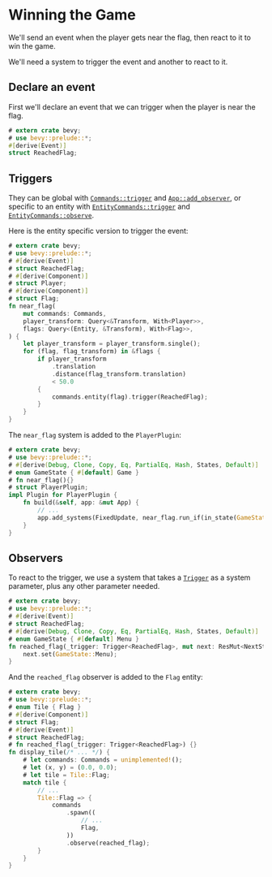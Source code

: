 # Winning the Game

We'll send an event when the player gets near the flag, then react to it to win the game.

We'll need a system to trigger the event and another to react to it.

## Declare an event

First we'll declare an event that we can trigger when the player is near the flag.

```rust
# extern crate bevy;
# use bevy::prelude::*;
#[derive(Event)]
struct ReachedFlag;
```

## Triggers

They can be global with [`Commands::trigger`](https://docs.rs/bevy/0.15.0-rc.3/bevy/ecs/prelude/struct.Commands.html#method.trigger) and [`App::add_observer`](https://docs.rs/bevy/0.15.0-rc.3/bevy/app/struct.App.html#method.add_observer), or specific to an entity with [`EntityCommands::trigger`](https://docs.rs/bevy/0.15.0-rc.3/bevy/ecs/prelude/struct.EntityCommands.html#method.trigger) and [`EntityCommands::observe`](https://docs.rs/bevy/0.15.0-rc.3/bevy/ecs/prelude/struct.EntityCommands.html#method.observe).

Here is the entity specific version to trigger the event:

```rust
# extern crate bevy;
# use bevy::prelude::*;
# #[derive(Event)]
# struct ReachedFlag;
# #[derive(Component)]
# struct Player;
# #[derive(Component)]
# struct Flag;
fn near_flag(
    mut commands: Commands,
    player_transform: Query<&Transform, With<Player>>,
    flags: Query<(Entity, &Transform), With<Flag>>,
) {
    let player_transform = player_transform.single();
    for (flag, flag_transform) in &flags {
        if player_transform
            .translation
            .distance(flag_transform.translation)
            < 50.0
        {
            commands.entity(flag).trigger(ReachedFlag);
        }
    }
}
```

The `near_flag` system is added to the `PlayerPlugin`:

```rust
# extern crate bevy;
# use bevy::prelude::*;
# #[derive(Debug, Clone, Copy, Eq, PartialEq, Hash, States, Default)]
# enum GameState { #[default] Game }
# fn near_flag(){}
# struct PlayerPlugin;
impl Plugin for PlayerPlugin {
    fn build(&self, app: &mut App) {
        // ...
        app.add_systems(FixedUpdate, near_flag.run_if(in_state(GameState::Game)));
    }
}
```

## Observers

To react to the trigger, we use a system that takes a [`Trigger`](https://docs.rs/bevy/0.15.0-rc.3/bevy/ecs/observer/struct.Trigger.html) as a system parameter, plus any other parameter needed.

```rust
# extern crate bevy;
# use bevy::prelude::*;
# #[derive(Event)]
# struct ReachedFlag;
# #[derive(Debug, Clone, Copy, Eq, PartialEq, Hash, States, Default)]
# enum GameState { #[default] Menu }
fn reached_flag(_trigger: Trigger<ReachedFlag>, mut next: ResMut<NextState<GameState>>) {
    next.set(GameState::Menu);
}
```

And the `reached_flag` observer is added to the `Flag` entity:

```rust
# extern crate bevy;
# use bevy::prelude::*;
# enum Tile { Flag }
# #[derive(Component)]
# struct Flag;
# #[derive(Event)]
# struct ReachedFlag;
# fn reached_flag(_trigger: Trigger<ReachedFlag>) {}
fn display_tile(/* ... */) {
    # let commands: Commands = unimplemented!();
    # let (x, y) = (0.0, 0.0);
    # let tile = Tile::Flag;
    match tile {
        // ...
        Tile::Flag => {
            commands
                .spawn((
                    // ...
                    Flag,
                ))
                .observe(reached_flag);
        }
    }
}
```
